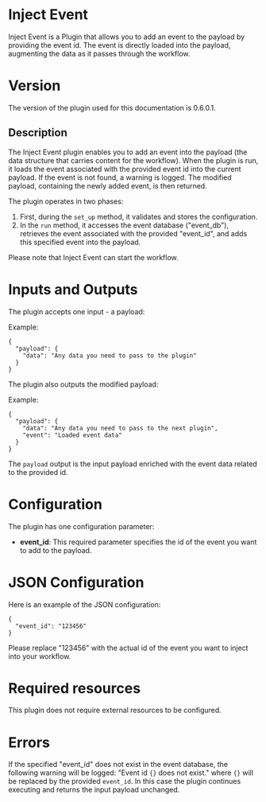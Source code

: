 # Inject Event

Inject Event is a Plugin that allows you to add an event to the payload by providing the event id. The event is directly loaded into the payload, augmenting the data as it passes through the workflow.

# Version

The version of the plugin used for this documentation is 0.6.0.1.

## Description 

The Inject Event plugin enables you to add an event into the payload (the data structure that carries content for the workflow). When the plugin is run, it loads the event associated with the provided event id into the current payload. If the event is not found, a warning is logged. The modified payload, containing the newly added event, is then returned.

The plugin operates in two phases: 

1. First, during the `set_up` method, it validates and stores the configuration.
2. In the `run` method, it accesses the event database ("event_db"), retrieves the event associated with the provided "event_id", and adds this specified event into the payload.

Please note that Inject Event can start the workflow.

# Inputs and Outputs

The plugin accepts one input - a payload:

Example: 
```
{
  "payload": {
    "data": "Any data you need to pass to the plugin"
  }
}
```
The plugin also outputs the modified payload:

Example: 
```
{
  "payload": {
    "data": "Any data you need to pass to the next plugin",
    "event": "Loaded event data"
  }
}
```
The `payload` output is the input payload enriched with the event data related to the provided id.

# Configuration

The plugin has one configuration parameter:
- __event_id__: This required parameter specifies the id of the event you want to add to the payload.

# JSON Configuration

Here is an example of the JSON configuration:
```
{
  "event_id": "123456"
}
```
Please replace "123456" with the actual id of the event you want to inject into your workflow.

# Required resources

This plugin does not require external resources to be configured.

# Errors

If the specified "event_id" does not exist in the event database, the following warning will be logged: "Event id `{}` does not exist." where `{}` will be replaced by the provided `event_id`. In this case the plugin continues executing and returns the input payload unchanged.